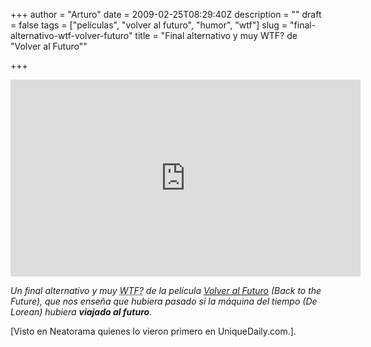 +++
author = "Arturo"
date = 2009-02-25T08:29:40Z
description = ""
draft = false
tags = ["películas", "volver al futuro", "humor", "wtf"]
slug = "final-alternativo-wtf-volver-futuro"
title = "Final alternativo y muy WTF? de \"Volver al Futuro\""

+++

<iframe width="560" height="315" src="https://www.youtube.com/embed/0EgvubzprWQ" frameborder="0" allow="autoplay; encrypted-media" allowfullscreen></iframe>

<cite>Un final alternativo y muy <acronym title="What the Fuck? - Qué Mierda?" lang="en">WTF?</acronym> de la película [Volver al Futuro](https://es.wikipedia.org/wiki/Back_to_the_Future) (Back to the Future), que nos enseña que hubiera pasado si la máquina del tiempo (De Lorean) hubiera **viajado al futuro**.</cite>

[Visto en Neatorama quienes lo vieron primero en UniqueDaily.com.].
